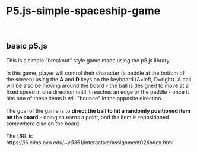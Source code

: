 # P5.js-simple-spaceship-game
<br/>
<h2>basic p5.js</h2>
<p>
  This is a simple "breakout" style game made using the p5.js library.<br/><br/> In this game, player will control their character (a paddle at the bottom of the screen) using the <strong>A</strong> and <strong>D</strong> keys on the keyboard (A=left, D=right). A ball will be also be moving around the board - the ball is designed to move at a fixed speed in one direction until it reaches an edge or the paddle - once it hits one of these items it will "bounce" in the opposite direction. 
  <br/><br/>The goal of the game is to <strong>direct the ball to hit a randomly positioned item on the board</strong> - doing so earns a point, and the item is repositioned somewhere else on the board. 
  <br/>
  <br/>
  The URL is https://i6.cims.nyu.edu/~yj1351/interactive/assignment02/index.html
</p>
